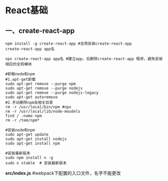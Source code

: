 # React基础

## 一、create-react-app

```shell
npm install -g create-react-app #全局安装create-react-app
create-react-app app名

npx create-react-app app名 #建立app，后删除create-react-app 程序，避免安装相应的全局模块

```

```shell
#卸载node和npm
#1.apt-get卸载
sudo apt-get remove --purge npm
sudo apt-get remove --purge nodejs
sudo apt-get remove --purge nodejs-legacy
sudo apt-get autoremove
#2.手动删除npm及相关目录
rm -r /usr/local/bin/npm #npx
rm -r /usr/local/lib/node-moudels
find / -name npm
rm -r /tem/npm*
```

```shell
#安装node和npm
sudo apt-get update
sudo apt-get install nodejs
sudo apt-get install npm

#安装最新版本
sudo npm install n -g
sudo n stable  # 安装最新版本
```

**src/index.js** #webpack下配置的入口文件，名字不能更改